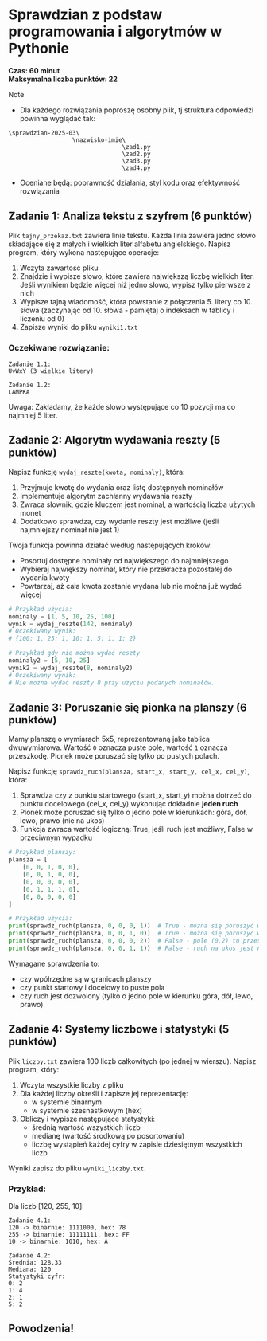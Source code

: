# Sprawdzian z podstaw programowania i algorytmów w Pythonie
**Czas: 60 minut**  
**Maksymalna liczba punktów: 22**

> [!NOTE]
> - Dla każdego rozwiązania poproszę osobny plik, tj struktura odpowiedzi powinna wyglądać tak:
> ```
> \sprawdzian-2025-03\
>                   \nazwisko-imie\
>                                 \zad1.py
>                                 \zad2.py
>                                 \zad3.py
>                                 \zad4.py
> ```
> - Oceniane będą: poprawność działania, styl kodu oraz efektywność rozwiązania

## Zadanie 1: Analiza tekstu z szyfrem (6 punktów)

Plik `tajny_przekaz.txt` zawiera linie tekstu. Każda linia zawiera jedno słowo składające się z małych i wielkich liter alfabetu angielskiego. Napisz program, który wykona następujące operacje:

1. Wczyta zawartość pliku
2. Znajdzie i wypisze słowo, które zawiera największą liczbę wielkich liter. Jeśli wynikiem będzie więcej niż jedno słowo, wypisz tylko pierwsze z nich
3. Wypisze tajną wiadomość, która powstanie z połączenia 5. litery co 10. słowa (zaczynając od 10. słowa - pamiętaj o indeksach w tablicy i liczeniu od 0)
4. Zapisze wyniki do pliku `wyniki1.txt`

### Oczekiwane rozwiązanie:
```
Zadanie 1.1:
UvWxY (3 wielkie litery)

Zadanie 1.2:
LAMPKA
```

Uwaga: Zakładamy, że każde słowo występujące co 10 pozycji ma co najmniej 5 liter.

## Zadanie 2: Algorytm wydawania reszty (5 punktów)

Napisz funkcję `wydaj_reszte(kwota, nominaly)`, która:

1. Przyjmuje kwotę do wydania oraz listę dostępnych nominałów
2. Implementuje algorytm zachłanny wydawania reszty
3. Zwraca słownik, gdzie kluczem jest nominał, a wartością liczba użytych monet
4. Dodatkowo sprawdza, czy wydanie reszty jest możliwe (jeśli najmniejszy nominał nie jest 1)

Twoja funkcja powinna działać według następujących kroków:
- Posortuj dostępne nominały od największego do najmniejszego
- Wybieraj największy nominał, który nie przekracza pozostałej do wydania kwoty
- Powtarzaj, aż cała kwota zostanie wydana lub nie można już wydać więcej

```python
# Przykład użycia:
nominaly = [1, 5, 10, 25, 100]
wynik = wydaj_reszte(142, nominaly)
# Oczekiwany wynik: 
# {100: 1, 25: 1, 10: 1, 5: 1, 1: 2}

# Przykład gdy nie można wydać reszty
nominaly2 = [5, 10, 25]
wynik2 = wydaj_reszte(8, nominaly2)
# Oczekiwany wynik: 
# Nie można wydać reszty 8 przy użyciu podanych nominałów.


```

## Zadanie 3: Poruszanie się pionka na planszy (6 punktów)

Mamy planszę o wymiarach 5x5, reprezentowaną jako tablica dwuwymiarowa. Wartość `0` oznacza puste pole, wartość `1` oznacza przeszkodę. Pionek może poruszać się tylko po pustych polach.

Napisz funkcję `sprawdz_ruch(plansza, start_x, start_y, cel_x, cel_y)`, która:

1. Sprawdza czy z punktu startowego (start_x, start_y) można dotrzeć do punktu docelowego (cel_x, cel_y) wykonując dokładnie **jeden ruch**
2. Pionek może poruszać się tylko o jedno pole w kierunkach: góra, dół, lewo, prawo (nie na ukos)
3. Funkcja zwraca wartość logiczną: True, jeśli ruch jest możliwy, False w przeciwnym wypadku

```python
# Przykład planszy:
plansza = [
    [0, 0, 1, 0, 0],
    [0, 0, 1, 0, 0],
    [0, 0, 0, 0, 0],
    [0, 1, 1, 1, 0],
    [0, 0, 0, 0, 0]
]

# Przykład użycia:
print(sprawdz_ruch(plansza, 0, 0, 0, 1))  # True - można się poruszyć w prawo
print(sprawdz_ruch(plansza, 0, 0, 1, 0))  # True - można się poruszyć w dół
print(sprawdz_ruch(plansza, 0, 0, 0, 2))  # False - pole (0,2) to przeszkoda
print(sprawdz_ruch(plansza, 0, 0, 1, 1))  # False - ruch na ukos jest niedozwolony
```

Wymagane sprawdzenia to:
- czy wpółrzędne są w granicach planszy
- czy punkt startowy i docelowy to puste pola
- czy ruch jest dozwolony (tylko o jedno pole w kierunku góra, dół, lewo, prawo)

## Zadanie 4: Systemy liczbowe i statystyki (5 punktów)

Plik `liczby.txt` zawiera 100 liczb całkowitych (po jednej w wierszu). Napisz program, który:

1. Wczyta wszystkie liczby z pliku
2. Dla każdej liczby określi i zapisze jej reprezentację:
   - w systemie binarnym
   - w systemie szesnastkowym (hex)
3. Obliczy i wypisze następujące statystyki:
   - średnią wartość wszystkich liczb
   - medianę (wartość środkową po posortowaniu)
   - liczbę wystąpień każdej cyfry w zapisie dziesiętnym wszystkich liczb

Wyniki zapisz do pliku `wyniki_liczby.txt`.

### Przykład:
Dla liczb [120, 255, 10]:
```
Zadanie 4.1:
120 -> binarnie: 1111000, hex: 78
255 -> binarnie: 11111111, hex: FF
10 -> binarnie: 1010, hex: A

Zadanie 4.2:
Średnia: 128.33
Mediana: 120
Statystyki cyfr:
0: 2
1: 4
2: 1
5: 2
```

## Powodzenia!
